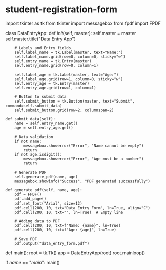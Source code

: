 # student-registration-form
import tkinter as tk
from tkinter import messagebox
from fpdf import FPDF

class DataEntryApp:
    def _init_(self, master):
        self.master = master
        self.master.title("Data Entry App")

        # Labels and Entry fields
        self.label_name = tk.Label(master, text="Name:")
        self.label_name.grid(row=0, column=0, sticky="w")
        self.entry_name = tk.Entry(master)
        self.entry_name.grid(row=0, column=1)

        self.label_age = tk.Label(master, text="Age:")
        self.label_age.grid(row=1, column=0, sticky="w")
        self.entry_age = tk.Entry(master)
        self.entry_age.grid(row=1, column=1)

        # Button to submit data
        self.submit_button = tk.Button(master, text="Submit", command=self.submit_data)
        self.submit_button.grid(row=2, columnspan=2)

    def submit_data(self):
        name = self.entry_name.get()
        age = self.entry_age.get()

        # Data validation
        if not name:
            messagebox.showerror("Error", "Name cannot be empty")
            return
        if not age.isdigit():
            messagebox.showerror("Error", "Age must be a number")
            return

        # Generate PDF
        self.generate_pdf(name, age)
        messagebox.showinfo("Success", "PDF generated successfully")

    def generate_pdf(self, name, age):
        pdf = FPDF()
        pdf.add_page()
        pdf.set_font("Arial", size=12)
        pdf.cell(200, 10, txt="Data Entry Form", ln=True, align="C")
        pdf.cell(200, 10, txt="", ln=True)  # Empty line

        # Adding data to PDF
        pdf.cell(200, 10, txt=f"Name: {name}", ln=True)
        pdf.cell(200, 10, txt=f"Age: {age}", ln=True)

        # Save PDF
        pdf.output("data_entry_form.pdf")

def main():
    root = tk.Tk()
    app = DataEntryApp(root)
    root.mainloop()

if _name_ == "_main_":
    main()
